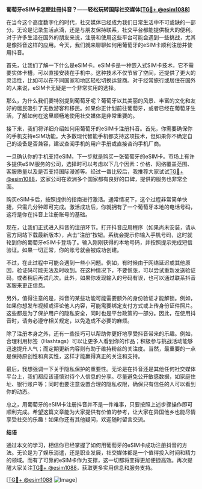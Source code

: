 **葡萄牙eSIM卡怎麽註冊抖音？——轻松玩转国际社交媒体[[TG💪+ @esim1088](https://t.me/s/esim1088)]**

在当今这个高度数字化的时代，社交媒体已经成为我们日常生活中不可或缺的一部分。无论是记录生活点滴，还是与朋友保持联系，社交平台都能提供极大的便利。对于许多生活在国外的朋友来说，注册和使用这些平台可能会遇到一些挑战，尤其是像抖音这样的应用。今天，我们就来聊聊如何用葡萄牙的eSIM卡顺利注册并使用抖音。

首先，让我们了解一下什么是eSIM卡。eSIM卡是一种嵌入式SIM卡技术，它不需要实体卡槽，可以直接安装在手机中。这种技术不仅节省了空间，还提供了更大的灵活性，比如可以在不同国家和地区轻松切换运营商。对于经常旅行或居住在国外的人来说，eSIM卡无疑是一个非常实用的选择。

那么，为什么我们要特别提到葡萄牙呢？葡萄牙以其美丽的风景、丰富的文化和友好的居民吸引了无数游客和移民。如果你正计划前往葡萄牙，或者已经在葡萄牙生活，了解如何在这里顺畅地使用社交媒体是非常重要的。

接下来，我们将详细介绍如何用葡萄牙的eSIM卡注册抖音。首先，你需要确保你的手机支持eSIM功能。大多数现代智能手机都支持这项技术，但如果你不确定自己的设备是否兼容，建议查阅手机的用户手册或直接咨询手机厂商。

一旦确认你的手机支持eSIM，下一步就是购买一张葡萄牙的eSIM卡。市场上有许多提供eSIM服务的公司，选择时可以考虑以下几个因素：价格、网络覆盖范围、客服质量以及是否支持国际漫游等。经过一番比较后，我推荐大家试试[TG💪+ @esim1088](https://t.me/s/esim1088)，这家公司在欧洲多个国家都有良好的口碑，提供的服务也非常全面。

购买eSIM卡后，按照提供的指南进行激活。通常情况下，这个过程非常简单快捷，只需几分钟即可完成。激活成功后，你就拥有了一个葡萄牙本地的电话号码，这将是你在抖音上注册账号的基础。

现在，让我们正式进入抖音的注册环节。打开抖音应用程序（如果尚未安装，请从官方网站下载最新版本），点击“注册”按钮。系统会提示你输入手机号码，这时就轮到你的葡萄牙eSIM卡登场了。输入刚刚获得的本地号码，并按照提示完成短信验证。如果一切正常，你的账号就会被成功创建。

不过，在此过程中可能会遇到一些小问题。例如，有时候由于网络延迟或其他原因，验证码可能无法及时收到。在这种情况下，不要慌张，可以尝试重新发送验证码，或者稍后再试几次。此外，如果你发现输入的号码有误，也可以通过联系抖音客服来更正信息。

另外，值得注意的是，抖音的某些功能可能需要额外的身份验证才能解锁。例如，如果你想发布视频或评论他人内容，可能需要绑定支付方式或上传身份证件照片。这些都是为了保护用户的隐私安全，同时也是平台政策的一部分。因此，在使用抖音时，请务必遵守相关规定，以免造成不必要的麻烦。

除了注册本身之外，还有一些技巧可以帮助你更好地享受抖音带来的乐趣。例如，合理利用标签（Hashtags）可以让更多人看到你的作品；积极参与挑战活动能够迅速提升人气；而定期更新内容则有助于维持粉丝的关注度。当然，最重要的一点是保持原创性和真实性，这样才能赢得真正的关注和支持。

最后，我想强调一下关于隐私保护的重要性。无论是在抖音还是其他任何社交媒体平台上，我们都应该谨慎对待个人信息的分享。尽量避免公开敏感数据，如家庭住址、银行账户等；同时也要注意设置合理的隐私权限，确保只有信任的人可以看到你的动态。

总之，用葡萄牙的eSIM卡注册抖音并不是一件难事，只要按照上述步骤操作即可顺利完成。希望这篇文章能为大家提供有价值的参考，让大家在异国他乡也能尽情享受社交的乐趣！如果你还有其他疑问，欢迎随时留言交流。

**结语**

通过本文的学习，相信你已经掌握了如何用葡萄牙的eSIM卡成功注册抖音的方法。无论是为了娱乐消遣，还是职业发展，社交媒体都是一个值得投入时间和精力的领域。而有了可靠的eSIM卡作为支撑，这一切都将变得更加便捷高效。再次提醒大家关注[TG💪+ @esim1088](https://t.me/s/esim1088)，获取更多实用信息和服务支持。

[[TG💪+ @esim1088](https://t.me/s/esim1088) ![Image](https://i.postimg.cc/4NQfJmqS/Snipaste-2025-05-13-00-14-12.png)]